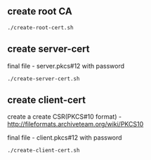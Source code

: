 
create root CA
--------------

```
./create-root-cert.sh
```

create server-cert
------------------

final file - server.pkcs#12 with password

```
./create-server-cert.sh
```

create client-cert
------------------

create a create CSR(PKCS#10 format) - http://fileformats.archiveteam.org/wiki/PKCS10

final file - client.pkcs#12 with password

```
./create-client-cert.sh
```
